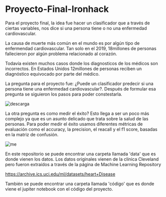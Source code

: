 # Proyecto-Final-Ironhack


Para el proyecto final, la idea fue hacer un clasificador que a través de ciertas variables, nos dice si una persona tiene o no una enfermedad cardiovascular. 

La causa de muerte más común en el mundo es por algún tipo de enfermendad cardiovascular. Tan solo en el 2019, 18millones de personas fallecieron por algún problema relacionado al corazón. 

Todavía existen muchos casos donde los diagnosticos de los médicos son incorrectos. En Estados Unidos 12millones de personas reciben un diagnóstico equivocado por parte del médico. 


La pregunta para el proyecto fue: ¿Puede un clasificador predecir si una persona tiene una enfermedad cardiovascular?. Después de formular esa pregunta se siguieron los pasos para poder constestarla.


![descarga](https://user-images.githubusercontent.com/110119199/194411676-6dcf8ab8-ffb7-4eaa-a702-e862fd783dd1.png)




La otra pregunta es como medir el éxito? Esto llega a ser un poco más complejo ya que es un asunto delicado que trata sobre la salud de las personas. 
Para poder medir el éxito usamos diferentes métricas de evaluación como el accuracy, la precision, el reacall y el f1 score, basadas en la matriz de confusión.

![me](https://user-images.githubusercontent.com/110119199/194412192-e8d2b348-aea3-4bdf-839d-9fa387fbc796.jpeg)





En este repositorio se puede encontrar una carpeta llamada 'data' que es donde vienen los datos.
Los datos originales vienen de la clinica Cleveland pero fueron extraídos a través de la página de Machine Learning Repository

https://archive.ics.uci.edu/ml/datasets/heart+Disease



También se puede encontrar una carpeta llamada 'código' que es donde viene el jupiter notebook con el código del proyecto. 


